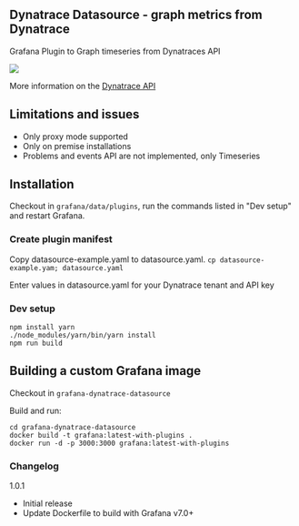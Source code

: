 ## Dynatrace Datasource - graph metrics from Dynatrace

Grafana Plugin to Graph timeseries from Dynatraces API

![](https://raw.githubusercontent.com/piotr1212/grafana-dynatrace-datasource/master/docs/example_panel.png)

More information on the [Dynatrace API](https://www.dynatrace.com/support/help/dynatrace-api/timeseries/how-do-i-fetch-the-metrics-of-monitored-entities/)


## Limitations and issues

- Only proxy mode supported
- Only on premise installations
- Problems and events API are not implemented, only Timeseries


## Installation

Checkout in `grafana/data/plugins`, run the commands listed in "Dev setup" and restart Grafana.

### Create plugin manifest
Copy datasource-example.yaml to datasource.yaml.
`cp datasource-example.yam; datasource.yaml`

Enter values in datasource.yaml for your Dynatrace tenant and API key

### Dev setup

```
npm install yarn
./node_modules/yarn/bin/yarn install
npm run build
```

## Building a custom Grafana image

Checkout in `grafana-dynatrace-datasource`

Build and run:

```
cd grafana-dynatrace-datasource
docker build -t grafana:latest-with-plugins .
docker run -d -p 3000:3000 grafana:latest-with-plugins
```

### Changelog

1.0.1
- Initial release
- Update Dockerfile to build with Grafana v7.0+
